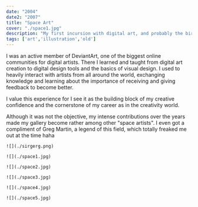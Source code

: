 ```yaml
---
date: "2004"
date2: "2007"
title: "Space Art"
cover: "./space1.jpg"
description: "My first incursion with digital art, and probably the birth of my aesthetic self. Making space wallpapers got me started with digital design tools and with a vibrant online community of online artists and designers."
tags: ['art','illustration','old']
---
```


I was an active member of DeviantArt, one of the biggest online communities for digital artists. There I learned and taught from digital art creation to digital design tools and the basics of visual design. I used to heavily interact with artists from all around the world, exchanging knowledge and learning about the importance of receiving and giving feedback to become better.

I value this experience for I see it as the building block of my creative confidence and the cornerstone of my career as in the creativity world.

Although it was not the objective, my intense contributions over the years made my gallery become rather among other "space artists". I even got a compliment of Greg Martin, a legend of this field, which totally freaked me out at the time haha

```grid|1
![](./sirgerg.png)
``` 
<!--  
<results-banner
    data='{
        "pageviews": "32,000+",
        "comments made": "4,263",
        "experience": "3 years"
    }'>
</results-banner> -->

```grid|1
![](./space1.jpg)
``` 

```grid|1
![](./space2.jpg)
```

```grid|1
![](./space3.jpg)
```

```grid|1
![](./space4.jpg) 
```

```grid|1
![](./space5.jpg)
```